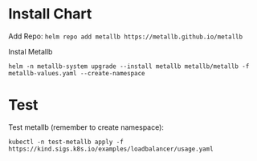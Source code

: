 # Install Chart

Add Repo:
`helm repo add metallb https://metallb.github.io/metallb`

Instal Metallb

`helm -n metallb-system upgrade --install metallb metallb/metallb -f metallb-values.yaml --create-namespace`

# Test

Test metallb (remember to create namespace):

`kubectl -n test-metallb apply -f https://kind.sigs.k8s.io/examples/loadbalancer/usage.yaml`
